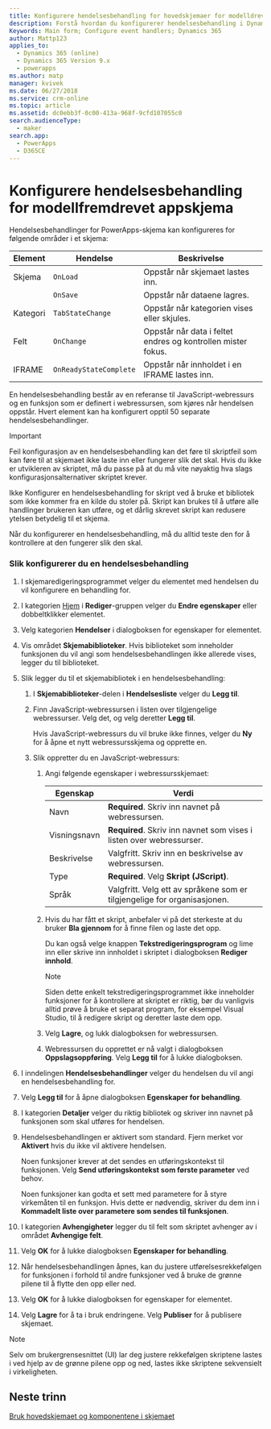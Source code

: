 ```yaml
---
title: Konfigurere hendelsesbehandling for hovedskjemaer for modelldrevet app i PowerApps | MicrosoftDocs
description: Forstå hvordan du konfigurerer hendelsesbehandling i Dynamics 365 for Customer Engagement
Keywords: Main form; Configure event handlers; Dynamics 365
author: Mattp123
applies_to:
  - Dynamics 365 (online)
  - Dynamics 365 Version 9.x
  - powerapps
ms.author: matp
manager: kvivek
ms.date: 06/27/2018
ms.service: crm-online
ms.topic: article
ms.assetid: dc0ebb3f-0c00-413a-968f-9cfd107055c0
search.audienceType:
  - maker
search.app:
  - PowerApps
  - D365CE
---
```

# <a name="configure-model-driven-app-form-event-handlers"></a>Konfigurere hendelsesbehandling for modellfremdrevet appskjema

 Hendelsesbehandlinger for PowerApps-skjema kan konfigureres for følgende områder i et skjema:  
  
|Element|Hendelse|Beskrivelse|  
|-------------|-----------|-----------------|  
|Skjema|`OnLoad`|Oppstår når skjemaet lastes inn.|  
||`OnSave`|Oppstår når dataene lagres.|  
|Kategori|`TabStateChange`|Oppstår når kategorien vises eller skjules.|  
|Felt|`OnChange`|Oppstår når data i feltet endres og kontrollen mister fokus.|  
|IFRAME|`OnReadyStateComplete`|Oppstår når innholdet i en IFRAME lastes inn.|  
  
 En hendelsesbehandling består av en referanse til JavaScript-webressurs og en funksjon som er definert i webressursen, som kjøres når hendelsen oppstår. Hvert element kan ha konfigurert opptil 50 separate hendelsesbehandlinger.  
  
> [!IMPORTANT]
>  Feil konfigurasjon av en hendelsesbehandling kan det føre til skriptfeil som kan føre til at skjemaet ikke laste inn eller fungerer slik det skal. Hvis du ikke er utvikleren av skriptet, må du passe på at du må vite nøyaktig hva slags konfigurasjonsalternativer skriptet krever.  
>   
>  Ikke Konfigurer en hendelsesbehandling for skript ved å bruke et bibliotek som ikke kommer fra en kilde du stoler på. Skript kan brukes til å utføre alle handlinger brukeren kan utføre, og et dårlig skrevet skript kan redusere ytelsen betydelig til et skjema.  
>   
>  Når du konfigurerer en hendelsesbehandling, må du alltid teste den for å kontrollere at den fungerer slik den skal.  
  
### <a name="to-configure-an-event-handler"></a>Slik konfigurerer du en hendelsesbehandling 
  
1.  I skjemaredigeringsprogrammet velger du elementet med hendelsen du vil konfigurere en behandling for.  
  
2.  I kategorien [Hjem](form-editor-user-interface-legacy.md#home-tab) i **Rediger**-gruppen velger du **Endre egenskaper** eller dobbeltklikker elementet.  
  
3.  Velg kategorien **Hendelser** i dialogboksen for egenskaper for elementet.  
  
4.  Vis området **Skjemabiblioteker**. Hvis biblioteket som inneholder funksjonen du vil angi som hendelsesbehandlingen ikke allerede vises, legger du til biblioteket.  
  
5.  Slik legger du til et skjemabibliotek i en hendelsesbehandling:  
    1.  I **Skjemabiblioteker**-delen i **Hendelsesliste** velger du **Legg til**.  
  
    2.  Finn JavaScript-webressursen i listen over tilgjengelige webressurser. Velg det, og velg deretter **Legg til**.  
  
         Hvis JavaScript-webressurs du vil bruke ikke finnes, velger du **Ny** for å åpne et nytt webressursskjema og opprette en.  
  
    3.  Slik oppretter du en JavaScript-webressurs:  
        1.  Angi følgende egenskaper i webressursskjemaet:  
  
            |Egenskap|Verdi|  
            |--------------|-----------|  
            |Navn|**Required**. Skriv inn navnet på webressursen.|  
            |Visningsnavn|**Required**. Skriv inn navnet som vises i listen over webressurser.|  
            |Beskrivelse|Valgfritt. Skriv inn en beskrivelse av webressursen.|  
            |Type|**Required**. Velg **Skript (JScript)**.|  
            |Språk|Valgfritt. Velg ett av språkene som er tilgjengelige for organisasjonen.|  
  
        2.  Hvis du har fått et skript, anbefaler vi på det sterkeste at du bruker **Bla gjennom** for å finne filen og laste det opp.  
  
             Du kan også velge knappen **Tekstredigeringsprogram** og lime inn eller skrive inn innholdet i skriptet i dialogboksen **Rediger innhold**.  
  
            > [!NOTE]
            >  Siden dette enkelt tekstredigeringsprogrammet ikke inneholder funksjoner for å kontrollere at skriptet er riktig, bør du vanligvis alltid prøve å bruke et separat program, for eksempel Visual Studio, til å redigere skript og deretter laste dem opp.  
  
        3.  Velg **Lagre**, og lukk dialogboksen for webressursen.  
  
        4.  Webressursen du opprettet er nå valgt i dialogboksen **Oppslagsoppføring**. Velg **Legg til** for å lukke dialogboksen.  
6.  I inndelingen **Hendelsesbehandlinger** velger du hendelsen du vil angi en hendelsesbehandling for.  
  
7.  Velg **Legg til** for å åpne dialogboksen **Egenskaper for behandling**.  
  
8. I kategorien **Detaljer** velger du riktig bibliotek og skriver inn navnet på funksjonen som skal utføres for hendelsen.  
  
9. Hendelsesbehandlingen er aktivert som standard. Fjern merket vor **Aktivert** hvis du ikke vil aktivere hendelsen.  
  
     Noen funksjoner krever at det sendes en utføringskontekst til funksjonen. Velg **Send utføringskontekst som første parameter** ved behov.  
  
     Noen funksjoner kan godta et sett med parametere for å styre virkemåten til en funksjon. Hvis dette er nødvendig, skriver du dem inn i **Kommadelt liste over parametere som sendes til funksjonen**.  
  
10. I kategorien **Avhengigheter** legger du til felt som skriptet avhenger av i området **Avhengige felt**.  
  
11. Velg **OK** for å lukke dialogboksen **Egenskaper for behandling**.  
  
12. Når hendelsesbehandlingen åpnes, kan du justere utførelsesrekkefølgen for funksjonen i forhold til andre funksjoner ved å bruke de grønne pilene til å flytte den opp eller ned.  
  
13. Velg **OK** for å lukke dialogboksen for egenskaper for elementet.  
  
14. Velg **Lagre** for å ta i bruk endringene. Velg **Publiser** for å publisere skjemaet.  
  
> [!NOTE]
>  Selv om brukergrensesnittet (UI) lar deg justere rekkefølgen skriptene lastes i ved hjelp av de grønne pilene opp og ned, lastes ikke skriptene sekvensielt i virkeligheten.   

## <a name="next-steps"></a>Neste trinn

[Bruk hovedskjemaet og komponentene i skjemaet](use-main-form-and-components.md)
